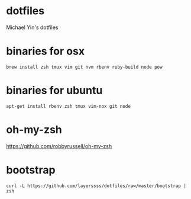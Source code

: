 # dotfiles
Michael Yin's dotfiles

# binaries for osx

```
brew install zsh tmux vim git nvm rbenv ruby-build node pow
```

# binaries for ubuntu

```
apt-get install rbenv zsh tmux vim-nox git node
```

# oh-my-zsh

https://github.com/robbyrussell/oh-my-zsh

# bootstrap

```
curl -L https://github.com/layerssss/dotfiles/raw/master/bootstrap | zsh
```
